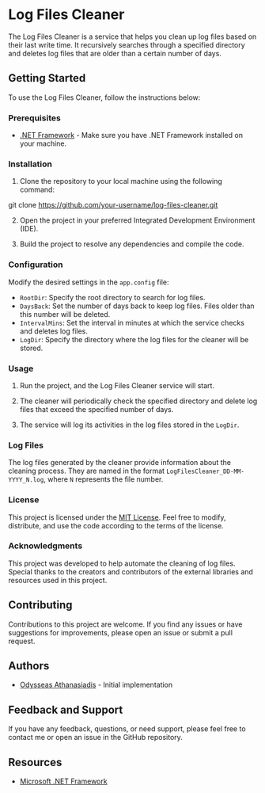 # Log Files Cleaner

The Log Files Cleaner is a service that helps you clean up log files based on their last write time. It recursively searches through a specified directory and deletes log files that are older than a certain number of days.

## Getting Started

To use the Log Files Cleaner, follow the instructions below:

### Prerequisites

- [.NET Framework](https://dotnet.microsoft.com/download/dotnet-framework) - Make sure you have .NET Framework installed on your machine.

### Installation

1. Clone the repository to your local machine using the following command:

git clone https://github.com/your-username/log-files-cleaner.git

2. Open the project in your preferred Integrated Development Environment (IDE).

3. Build the project to resolve any dependencies and compile the code.

### Configuration

Modify the desired settings in the `app.config` file:

- `RootDir`: Specify the root directory to search for log files.
- `DaysBack`: Set the number of days back to keep log files. Files older than this number will be deleted.
- `IntervalMins`: Set the interval in minutes at which the service checks and deletes log files.
- `LogDir`: Specify the directory where the log files for the cleaner will be stored.

### Usage

1. Run the project, and the Log Files Cleaner service will start.

2. The cleaner will periodically check the specified directory and delete log files that exceed the specified number of days.

3. The service will log its activities in the log files stored in the `LogDir`.

### Log Files

The log files generated by the cleaner provide information about the cleaning process. They are named in the format `LogFilesCleaner_DD-MM-YYYY_N.log`, where `N` represents the file number.

### License

This project is licensed under the [MIT License](LICENSE). Feel free to modify, distribute, and use the code according to the terms of the license.

### Acknowledgments

This project was developed to help automate the cleaning of log files. Special thanks to the creators and contributors of the external libraries and resources used in this project.

## Contributing

Contributions to this project are welcome. If you find any issues or have suggestions for improvements, please open an issue or submit a pull request.

## Authors

- [Odysseas Athanasiadis](https://github.com/Odysseas95) - Initial implementation

## Feedback and Support

If you have any feedback, questions, or need support, please feel free to contact me or open an issue in the GitHub repository.

## Resources

- [Microsoft .NET Framework](https://dotnet.microsoft.com/)
